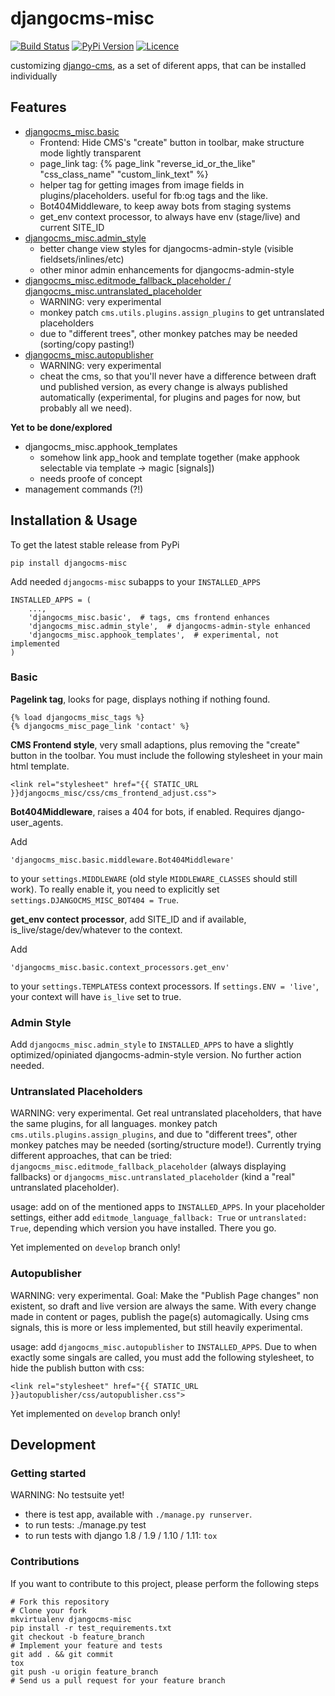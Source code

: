 # djangocms-misc

[![Build Status](https://travis-ci.org/bnzk/djangocms-misc.svg "Build Status")](https://travis-ci.org/bnzk/djangocms-misc/)
[![PyPi Version](https://img.shields.io/pypi/v/djangocms-misc.svg "PyPi Version")](https://pypi.python.org/pypi/djangocms-misc/)
[![Licence](https://img.shields.io/pypi/l/djangocms-misc.svg "Licence")](https://pypi.python.org/pypi/djangocms-misc/)

customizing [django-cms](https://github.com/divio/django-cms), as a set of diferent apps, that can be installed individually


## Features

- [djangocms_misc.basic](#basic)
  - Frontend: Hide CMS's "create" button in toolbar, make structure mode lightly transparent
  - page_link tag: {% page_link "reverse_id_or_the_like" "css_class_name" "custom_link_text" %}
  - helper tag for getting images from image fields in plugins/placeholders.
  useful for fb:og tags and the like.
  - Bot404Middleware, to keep away bots from staging systems
  - get_env context processor, to always have env (stage/live) and current SITE_ID
- [djangocms_misc.admin_style](#admin-style)
  - better change view styles for djangocms-admin-style (visible fieldsets/inlines/etc)
  - other minor admin enhancements for djangocms-admin-style
- [djangocms_misc.editmode_fallback_placeholder / djangocms_misc.untranslated_placeholder](#untranslated-placeholders)
  - WARNING: very experimental
  - monkey patch `cms.utils.plugins.assign_plugins` to get untranslated placeholders
  - due to "different trees", other monkey patches may be needed (sorting/copy pasting!)
- [djangocms_misc.autopublisher](#autopublisher)
  - WARNING: very experimental
  - cheat the cms, so that you'll never have a difference between draft und published version, as every change is
  always published automatically (experimental, for plugins and pages for now, but probably all we need).


**Yet to be done/explored**

- djangocms_misc.apphook_templates
  - somehow link app_hook and template together (make apphook selectable via template -> magic [signals])
  - needs proofe of concept
- management commands (?!)


## Installation & Usage

To get the latest stable release from PyPi

    pip install djangocms-misc

Add needed ``djangocms-misc`` subapps to your ``INSTALLED_APPS``

    INSTALLED_APPS = (
        ...,
        'djangocms_misc.basic',  # tags, cms frontend enhances
        'djangocms_misc.admin_style',  # djangocms-admin-style enhanced
        'djangocms_misc.apphook_templates',  # experimental, not implemented
    )


### Basic

**Pagelink tag**, looks for page, displays nothing if nothing found.

    {% load djangocms_misc_tags %}
    {% djangocms_misc_page_link 'contact' %}

**CMS Frontend style**, very small adaptions, plus removing the "create" button in the toolbar. You must include
the following stylesheet in your main html template.

    <link rel="stylesheet" href="{{ STATIC_URL }}djangocms_misc/css/cms_frontend_adjust.css">

**Bot404Middleware**, raises a 404 for bots, if enabled. Requires django-user_agents.

Add

    'djangocms_misc.basic.middleware.Bot404Middleware'

to your `settings.MIDDLEWARE` (old style `MIDDLEWARE_CLASSES` should still work). To really enable
it, you need to explicitly set `settings.DJANGOCMS_MISC_BOT404 = True`.

**get_env contect processor**, add SITE_ID and if available, is_live/stage/dev/whatever to the context.

Add

    'djangocms_misc.basic.context_processors.get_env'

to your `settings.TEMPLATES`s context processors. If `settings.ENV = 'live'`, your context will
have `is_live` set to true.

### Admin Style

Add `djangocms_misc.admin_style` to `INSTALLED_APPS` to have a slightly optimized/opiniated djangocms-admin-style version. No further action needed.


### Untranslated Placeholders

WARNING: very experimental. Get real untranslated placeholders, that have the same plugins,
for all languages. monkey patch `cms.utils.plugins.assign_plugins`, and due to "different trees",
other monkey patches may be needed (sorting/structure mode!). Currently trying different
approaches, that can be tried: `djangocms_misc.editmode_fallback_placeholder` (always displaying
fallbacks) or `djangocms_misc.untranslated_placeholder` (kind a "real" untranslated placeholder).

usage: add on of the mentioned apps to `INSTALLED_APPS`. In your placeholder settings, either add
`editmode_language_fallback: True` or `untranslated: True`, depending which version you have
installed. There you go.

Yet implemented on `develop` branch only!


### Autopublisher

WARNING: very experimental. Goal: Make the "Publish Page changes" non existent, so draft and live
 version are always the same. With every change made in content or pages, publish the page(s)
 automagically. Using cms signals, this is more or less implemented, but still heavily experimental.

usage: add `djangocms_misc.autopublisher` to `INSTALLED_APPS`. Due to when exactly some singals are
called, you must add the following stylesheet, to hide the publish button with css:

    <link rel="stylesheet" href="{{ STATIC_URL }}autopublisher/css/autopublisher.css">

Yet implemented on `develop` branch only!


## Development


### Getting started

WARNING: No testsuite yet!

- there is test app, available with `./manage.py runserver`.
- to run tests: ./manage.py test
- to run tests with django 1.8 / 1.9 / 1.10 / 1.11: `tox`


### Contributions

If you want to contribute to this project, please perform the following steps

    # Fork this repository
    # Clone your fork
    mkvirtualenv djangocms-misc
    pip install -r test_requirements.txt
    git checkout -b feature_branch
    # Implement your feature and tests
    git add . && git commit
    tox
    git push -u origin feature_branch
    # Send us a pull request for your feature branch
